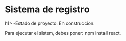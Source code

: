 <h1>Sistema de registro</h1>h1>
-Estado de proyecto. En construccion.

Para ejecutar el sistem, debes poner:
 npm install react.
